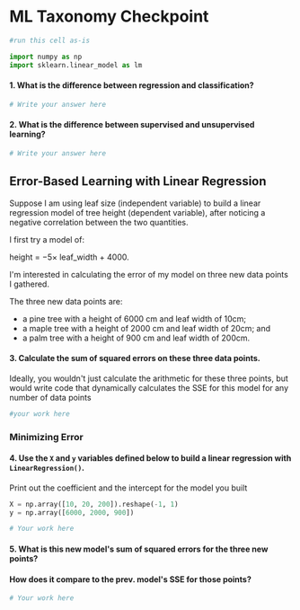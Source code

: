 # ML Taxonomy Checkpoint


```python
#run this cell as-is

import numpy as np
import sklearn.linear_model as lm
```

#### 1. What is the difference between regression and classification?


```python
# Write your answer here
```

#### 2. What is the difference between supervised and unsupervised learning?


```python
# Write your answer here
```

## Error-Based Learning with Linear Regression

Suppose I am using leaf size (independent variable) to build a linear regression model of tree height (dependent variable), after noticing a negative correlation between the two quantities.

I first try a model of:

height = $-5 \times$ leaf_width + $4000$.

I'm interested in calculating the error of my model on three new data points I gathered.

The three new data points are:
- a pine tree with a height of 6000 cm and leaf width of 10cm;
- a maple tree with a height of 2000 cm and leaf width of 20cm; and
- a palm tree with a height of 900 cm and leaf width of 200cm.

#### 3. Calculate the sum of squared errors on these three data points.

Ideally, you wouldn't just calculate the arithmetic for these three points, but would write code that dynamically calculates the SSE for this model for any number of data points 


```python
#your work here
```

### Minimizing Error

#### 4. Use the `X` and `y` variables defined below to build a linear regression with `LinearRegression()`.

Print out the coefficient and the intercept for the model you built


```python
X = np.array([10, 20, 200]).reshape(-1, 1)
y = np.array([6000, 2000, 900])
```


```python
# Your work here
```

#### 5. What is this new model's sum of squared errors for the three new points?  

#### How does it compare to the prev. model's SSE for those points?


```python
# Your work here
```
